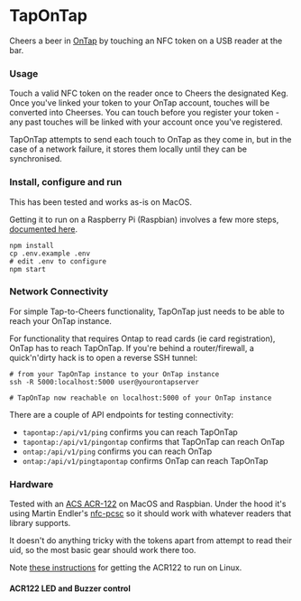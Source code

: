 # TapOnTap

Cheers a beer in [OnTap](https://github.com/commoncode/ontap) by touching an NFC token on a USB reader at the bar.


### Usage

Touch a valid NFC token on the reader once to Cheers the designated Keg. Once you've linked your token to your OnTap account, touches will be converted into Cheerses. You can touch before you register your token - any past touches will be linked with your account once you've registered.

TapOnTap attempts to send each touch to OnTap as they come in, but in the case of a network failure, it stores them locally until they can be synchronised.


### Install, configure and run

This has been tested and works as-is on MacOS.

Getting it to run on a Raspberry Pi (Raspbian) involves a few more steps, [documented here](docs/raspberrypi.md).

```
npm install
cp .env.example .env
# edit .env to configure
npm start
```

### Network Connectivity

For simple Tap-to-Cheers functionality, TapOnTap just needs to be able to reach your OnTap instance.

For functionality that requires Ontap to read cards (ie card registration), OnTap has to reach TapOnTap. If you're behind a router/firewall, a quick'n'dirty hack is to open a reverse SSH tunnel:

```
# from your TapOnTap instance to your OnTap instance
ssh -R 5000:localhost:5000 user@yourontapserver

# TapOnTap now reachable on localhost:5000 of your OnTap instance
```

There are a couple of API endpoints for testing connectivity:

* `tapontap:/api/v1/ping` confirms you can reach TapOnTap
* `tapontap:/api/v1/pingontap` confirms that TapOnTap can reach OnTap
* `ontap:/api/v1/ping` confirms you can reach OnTap
* `ontap:/api/v1/pingtapontap` confirms OnTap can reach TapOnTap



### Hardware

Tested with an [ACS ACR-122](http://www.acs.com.hk/en/products/3/acr122u-usb-nfc-reader/) on MacOS and Raspbian. Under the hood it's using Martin Endler's [nfc-pcsc](https://github.com/pokusew/nfc-pcsc) so it should work with whatever readers that library supports.

It doesn't do anything tricky with the tokens apart from attempt to read their uid, so the most basic gear should work there too.

Note [these instructions](docs/raspberrypi.md) for getting the ACR122 to run on Linux.

#### ACR122 LED and Buzzer control
